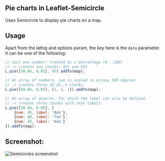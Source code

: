 Pie charts in Leaflet-Semicircle
--------------------------------

Uses Semicircle to display pie charts on a map.

## Usage
Apart from the latlng and options param, the key here is the `data` parameter. It can be one of the following:

```js
// Just one number: treated as a percantage (0...100) 
// -> creates two chunks: 45% and 55%
L.pie([50.66, 0.05], 45).addTo(map);

// An array of numbers, sum is scaled to occupy 360 degrees
// -> creates three 33.33..% chunks.
L.pie([50.66, 0.05], [1, 1, 1]).addTo(map);

// An array of objects, for which the label can also be defined.
// -> creates three chunks with text labels.
L.pie([50.68, 0.05], [
	{num: 45, label: 'Bob'},
	{num: 60, label: 'Tom'},
	{num: 45, label: 'Ada'}
]).addTo(map);
```

## Screenshot:
![Semicircles screenshot](screenshot.png)
